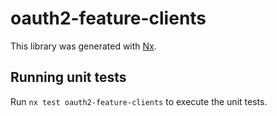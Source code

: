 # oauth2-feature-clients

This library was generated with [Nx](https://nx.dev).

## Running unit tests

Run `nx test oauth2-feature-clients` to execute the unit tests.
